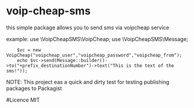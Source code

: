 # voip-cheap-sms
this simple package allows you to send sms via voipcheap service

example:
        use \VoipCheapSMS\VoipCheap;
        use \VoipCheapSMS\Message;
        
        $vc = new VoipCheap("voipcheap_user","voipcheap_password","voipcheap_from");
        echo $vc->send(Message::builder()->to("+prefix_destinationNumber")->text("This is the text of the sms!"));
        
NOTE: This project eas a quick and dirty test for testing publishing packages to Packagist

#Licence
MIT